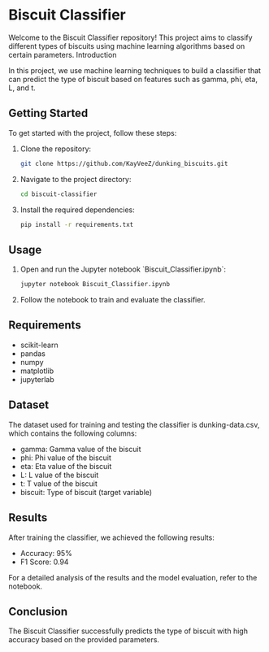 # Biscuit Classifier

Welcome to the Biscuit Classifier repository! This project aims to classify different types of biscuits using machine learning algorithms based on certain parameters.
Introduction

In this project, we use machine learning techniques to build a classifier that can predict the type of biscuit based on features such as gamma, phi, eta, L, and t.

## Getting Started

To get started with the project, follow these steps:

<ol>
<li>Clone the repository:</li>

   ```bash
   git clone https://github.com/KayVeeZ/dunking_biscuits.git
   ```

<li>Navigate to the project directory:</li>

   ```bash
   cd biscuit-classifier
   ```

<li>Install the required dependencies:</li>

   ```bash
   pip install -r requirements.txt
   ```
   
</ol>

## Usage

<ol>
<li>Open and run the Jupyter notebook `Biscuit_Classifier.ipynb`:</li>

   ```bash
   jupyter notebook Biscuit_Classifier.ipynb
   ```

<li>Follow the notebook to train and evaluate the classifier.</li>
</ol>

## Requirements

- scikit-learn
- pandas
- numpy
- matplotlib
- jupyterlab

## Dataset

The dataset used for training and testing the classifier is dunking-data.csv, which contains the following columns:

- gamma: Gamma value of the biscuit
- phi: Phi value of the biscuit
- eta: Eta value of the biscuit
- L: L value of the biscuit
- t: T value of the biscuit
- biscuit: Type of biscuit (target variable)

## Results

After training the classifier, we achieved the following results:

- Accuracy: 95%
- F1 Score: 0.94

For a detailed analysis of the results and the model evaluation, refer to the notebook.

## Conclusion

The Biscuit Classifier successfully predicts the type of biscuit with high accuracy based on the provided parameters.
